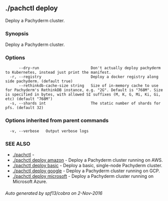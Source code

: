 ## ./pachctl deploy

Deploy a Pachyderm cluster.

### Synopsis


Deploy a Pachyderm cluster.

### Options

```
      --dry-run                       Don't actually deploy pachyderm to Kubernetes, instead just print the manifest.
  -r, --registry                      Deploy a docker registry along side pachyderm. (default true)
      --rethinkdb-cache-size string   Size of in-memory cache to use for Pachyderm's RethinkDB instance, e.g. "2G". Default is "768M". Size is specified in bytes, with allowed SI suffixes (M, K, G, Mi, Ki, Gi, etc) (default "768M")
  -s, --shards int                    The static number of shards for pfs. (default 32)
```

### Options inherited from parent commands

```
  -v, --verbose   Output verbose logs
```

### SEE ALSO
* [./pachctl](./pachctl.md)	 - 
* [./pachctl deploy amazon](./pachctl_deploy_amazon.md)	 - Deploy a Pachyderm cluster running on AWS.
* [./pachctl deploy basic](./pachctl_deploy_basic.md)	 - Deploy a basic, single-node Pachyderm cluster.
* [./pachctl deploy google](./pachctl_deploy_google.md)	 - Deploy a Pachyderm cluster running on GCP.
* [./pachctl deploy microsoft](./pachctl_deploy_microsoft.md)	 - Deploy a Pachyderm cluster running on Microsoft Azure.

###### Auto generated by spf13/cobra on 2-Nov-2016

